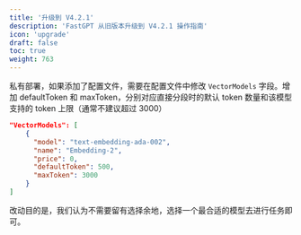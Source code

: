 ```yaml
---
title: '升级到 V4.2.1'
description: 'FastGPT 从旧版本升级到 V4.2.1 操作指南'
icon: 'upgrade'
draft: false
toc: true
weight: 763
---
```


私有部署，如果添加了配置文件，需要在配置文件中修改 `VectorModels` 字段。增加 defaultToken 和 maxToken，分别对应直接分段时的默认 token 数量和该模型支持的 token 上限（通常不建议超过 3000）

```json
"VectorModels": [
    {
      "model": "text-embedding-ada-002",
      "name": "Embedding-2",
      "price": 0,
      "defaultToken": 500,
      "maxToken": 3000
    }
]
```

改动目的是，我们认为不需要留有选择余地，选择一个最合适的模型去进行任务即可。

